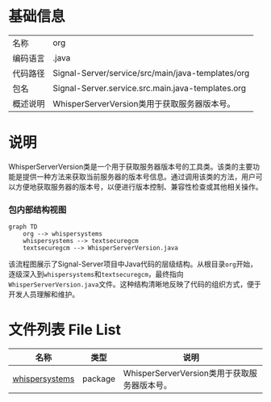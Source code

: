 # 基础信息

|      |      |
|------|------|
| 名称 | org |
| 编码语言 | .java |
| 代码路径 | Signal-Server/service/src/main/java-templates/org |
| 包名 | Signal-Server.service.src.main.java-templates.org |
| 概述说明 | WhisperServerVersion类用于获取服务器版本号。 |

# 说明

WhisperServerVersion类是一个用于获取服务器版本号的工具类。该类的主要功能是提供一种方法来获取当前服务器的版本号信息。通过调用该类的方法，用户可以方便地获取服务器的版本号，以便进行版本控制、兼容性检查或其他相关操作。


### 包内部结构视图

```mermaid
graph TD
    org --> whispersystems
    whispersystems --> textsecuregcm
    textsecuregcm --> WhisperServerVersion.java
```

该流程图展示了Signal-Server项目中Java代码的层级结构。从根目录`org`开始，逐级深入到`whispersystems`和`textsecuregcm`，最终指向`WhisperServerVersion.java`文件。这种结构清晰地反映了代码的组织方式，便于开发人员理解和维护。

# 文件列表 File List

| 名称   | 类型  | 说明 |
|-------|------|-------------|
| [whispersystems](whispersystems/_module.md) | package | WhisperServerVersion类用于获取服务器版本号。 |


